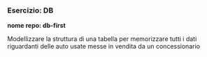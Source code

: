 ### Esercizio: DB

**nome repo: db-first**

Modellizzare la struttura di una tabella per memorizzare tutti i dati riguardanti delle auto usate messe in vendita da un concessionario
